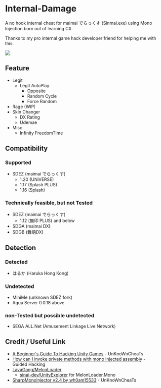 ﻿# Internal-Damage

A no hook internal cheat for maimai でらっくす (Sinmai.exe) using Mono Injection born out of learning C#.

Thanks to my pro internal game hack developer friend for helping me with this.

![](https://cdn.discordapp.com/attachments/811170667793743902/945138544895225886/Snipaste_2022-02-21_09-59-47.png)

## Feature

- Legit
  - Legit AutoPlay
    - Opposite
    - Random Cycle
    - Force Random
- Rage (WIP)
- Skin Changer
  - DX Rating
  - Udemae
- Misc
  - Infinity FreedomTime

## Compatibility

### Supported
- SDEZ (maimai でらっくす)
  - 1.20 (UNiVERSE)
  - 1.17 (Splash PLUS)
  - 1.16 (Splash)

### Technically feasible, but not Tested
- SDEZ (maimai でらっくす)
  - 1.12 (無印 PLUS) and below
- SDGA (maimai DX)
- SDGB (舞萌DX)

## Detection

### Detected

- はるか (Haruka Hong Kong)

### Undetected

- MiniMe (unknown SDEZ fork)
- Aqua Server 0.0.18 above

### non-Tested but possible undetected

- SEGA ALL.Net (Amusement Linkage Live Network)

## Credit / Useful Link

* [A Beginner's Guide To Hacking Unity Games](https://www.unknowncheats.me/forum/unity/285864-beginners-guide-hacking-unity-games.html) - UnKnoWnCheaTs
* [How can I invoke private methods with mono injected assembly](https://guidedhacking.com/threads/how-can-i-invoke-private-methods-with-mono-injected-assembly.14389/) - Guided Hacking
* [LavaGang/MelonLoader](https://github.com/LavaGang/MelonLoader)
  * [sinai-dev/UnityExplorer](https://github.com/sinai-dev/UnityExplorer) for MelonLoader.Mono
* [SharpMonoInjector v2.4 by wh0am15533](https://www.unknowncheats.me/forum/unity/408878-sharpmonoinjector-fixed-updated.html) - UnKnoWnCheaTs
